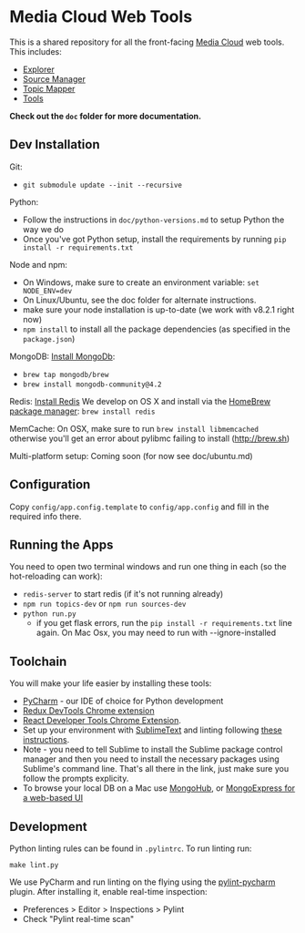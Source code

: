 Media Cloud Web Tools
=====================

This is a shared repository for all the front-facing [Media Cloud](https://mediacloud.org) web tools.
This includes:
 * [Explorer](https://explorer.mediacloud.org)
 * [Source Manager](https://sources.mediacloud.org)
 * [Topic Mapper](https://topics.mediacloud.org)
 * [Tools](https://tools.mediacloud.org)

**Check out the `doc` folder for more documentation.**

Dev Installation
----------------

Git:
 * `git submodule update --init --recursive`

Python:
 * Follow the instructions in `doc/python-versions.md` to setup Python the way we do
 * Once you've got Python setup, install the requirements by running `pip install -r requirements.txt`

Node and npm:  
 * On Windows, make sure to create an environment variable: `set NODE_ENV=dev`
 * On Linux/Ubuntu, see the doc folder for alternate instructions.
 * make sure your node installation is up-to-date (we work with v8.2.1 right now)
 * `npm install` to install all the package dependencies (as specified in the `package.json`)

MongoDB:
[Install MongoDb](https://docs.mongodb.com/manual/administration/install-community/):
* `brew tap mongodb/brew`
* `brew install mongodb-community@4.2`

Redis:
[Install Redis](http://redis.io/)  We develop on OS X and install via the [HomeBrew package manager](http://brew.sh): `brew install redis`

MemCache:
On OSX, make sure to run `brew install libmemcached` otherwise you'll get an error about pylibmc failing to install (http://brew.sh)
 

Multi-platform setup:
Coming soon (for now see doc/ubuntu.md)

Configuration
------------- 

Copy `config/app.config.template` to `config/app.config` and fill in the required info there.

Running the Apps
----------------

You need to open two terminal windows and run one thing in each (so the hot-reloading can work):
 * `redis-server` to start redis (if it's not running already)
 * `npm run topics-dev` or `npm run sources-dev`
 * `python run.py`
    - if you get flask errors, run the `pip install -r requirements.txt` line again. On Mac Osx, you may need to run with --ignore-installed

Toolchain
---------

You will make your life easier by installing these tools:
 * [PyCharm](https://www.jetbrains.com/pycharm/) - our IDE of choice for Python development
 * [Redux DevTools Chrome extension](https://chrome.google.com/webstore/detail/redux-devtools/lmhkpmbekcpmknklioeibfkpmmfibljd)
 * [React Developer Tools Chrome Extension](https://chrome.google.com/webstore/detail/react-developer-tools/fmkadmapgofadopljbjfkapdkoienihi).
 * Set up your environment with [SublimeText](https://www.sublimetext.com) and linting following [these instructions](https://medium.com/planet-arkency/catch-mistakes-before-you-run-you-javascript-code-6e524c36f0c8#.1mela5864).
 * Note - you need to tell Sublime to install the Sublime package control manager and then you need to install the necessary packages using Sublime's command line. That's all there in the link, just make sure you follow the prompts explicity.
 * To browse your local DB on a Mac use [MongoHub](https://github.com/bububa/MongoHub-Mac), or [MongoExpress for a web-based UI](https://github.com/mongo-express/mongo-express)

Development
-----------

Python linting rules can be found in `.pylintrc`. To run linting run:

```
make lint.py
```

We use PyCharm and run linting on the flying using the 
[pylint-pycharm](https://github.com/leinardi/pylint-pycharm) plugin.
After installing it, enable real-time inspection:
* Preferences > Editor > Inspections > Pylint
* Check "Pylint real-time scan"
